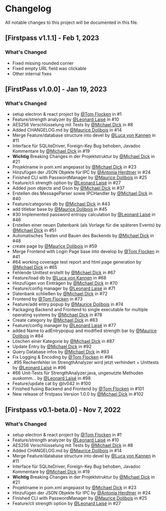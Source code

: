# Changelog
All notable changes to this project will be documented in this file.


## [Firstpass v1.1.1] - Feb 1, 2023
### What's Changed
- Fixed missing rounded corner
- Fixed empty URL field was clickable
- Other internal fixes

## [FirstPass v1.0.0] - Jan 19, 2023
### What's Changed
- setup electron & react project by [@Tom Flocken](https://github.com/nlfmt) in #1
- Feature/strength analyzer by [@Leonard Laisé](https://github.com/LeoLTM) in #10
- AES256 Verschlüsselung mit Tests by [@Michael Dick](https://github.com/mad201802) in #8
- Added CHANGELOG.md by [@Maurice Dolibois](https://github.com/mauricedolibois) in #14
- Merge Feature/database structure into devel by
  [@Luca von Kannen](https://github.com/lv042) in #11
- Interface für SQLiteDriver, Foreign-Key Bug behoben, Javadoc Kommentare by [@Michael Dick](https://github.com/mad201802) in #19
- **Wichtig** Breaking Changes in der Projektstruktur by [@Michael Dick](https://github.com/mad201802) in #21
- Projektname in pom.xml angepasst by [@Michael Dick](https://github.com/mad201802) in #23
- Hinzufügen der JSON Objekte für IPC by [@Antonia Herdtner](https://github.com/antooniia) in #24
- Finished CLI with PasswordManager by [@Maurice Dolibois](https://github.com/mauricedolibois) in #25
- Feature/cli strength option by [@Leonard Laisé](https://github.com/LeoLTM) in #27
- Added json objects and Gson by [@Michael Dick](https://github.com/mad201802) in #37
- Erstellen des MessageParser sowie IPCHandler by [@Michael Dick](https://github.com/mad201802) in #40
- Feature/categories db by [@Michael Dick](https://github.com/mad201802) in #43
- add titlebar base by [@Maurice Dolibois](https://github.com/mauricedolibois) in #45
- #30 Implemented password entropy calculation by [@Leonard Laisé](https://github.com/LeoLTM) in #46
- Erstellen einer neuen Datenbank (als Vorlage für die späteren Events) by [@Michael Dick](https://github.com/mad201802) in #51
- Automatisches Testen und Bauen des Backends by [@Michael Dick](https://github.com/mad201802) in #48
- create page by [@Maurice Dolibois](https://github.com/mauricedolibois) in #59
- Merge Frontend with Login Page base into develop by [@Tom Flocken](https://github.com/nlfmt) in #41
- #64 working coverage test report and html page generation by [@Michael Dick](https://github.com/mad201802) in #65
- Fehlende Unittest erstellt by [@Michael Dick](https://github.com/mad201802) in #67
- Feature/load db by [@Luca von Kannen](https://github.com/lv042) in #68
- Hinzufügen von Einträgen by [@Michael Dick](https://github.com/mad201802) in #70
- Feature/config manager by [@Leonard Laisé](https://github.com/LeoLTM) in #71
- Datenbank schließen by [@Michael Dick](https://github.com/mad201802) in #72
- Frontend by [@Tom Flocken](https://github.com/nlfmt) in #73
- Feature/add entry popup by [@Maurice Dolibois](https://github.com/mauricedolibois) in #74
- Packaging Backend and Frontend to single executable for multiple operating systems by [@Michael Dick](https://github.com/mad201802) in #78
- Create category by [@Michael Dick](https://github.com/mad201802) in #83
- Feature/config manager by [@Leonard Laisé](https://github.com/LeoLTM) in #77
- added Name to adEntrypopup and modified strength bar by [@Maurice Dolibois](https://github.com/mauricedolibois) in #84
- Löschen einer Kategorie by [@Michael Dick](https://github.com/mad201802) in #87
- Update Entry by [@Michael Dick](https://github.com/mad201802) in #92
- Query Database infos by [@Michael Dick](https://github.com/mad201802) in #93
- Fix Logging & Encoding by [@Tom Flocken](https://github.com/nlfmt) in #94
- .#95 Rechenfehler im StrengthAnalyzer wird jetzt verhindert + Unittests by [@Leonard Laisé](https://github.com/LeoLTM) in #96
- #66 Unit-Tests für StrengthAnalyzer.java, ungenutzte Methoden auskomm… by [@Leonard Laisé](https://github.com/LeoLTM) in #98
- Feature/update cat by @lv042 in #100
- Finished fusing Backend and Frontend by [@Tom Flocken](https://github.com/nlfmt) in #101
- New release of firstpass Version 1.0.0 by [@Michael Dick](https://github.com/mad201802) in #102

## [Firstpass v0.1-beta.0] - Nov 7, 2022
### What's Changed
- setup electron & react project by [@Tom Flocken](https://github.com/nlfmt) in #1
- Feature/strength analyzer by [@Leonard Laisé](https://github.com/LeoLTM) in #10
- AES256 Verschlüsselung mit Tests by [@Michael Dick](https://github.com/mad201802) in #8
- Added CHANGELOG.md by [@Maurice Dolibois](https://github.com/mauricedolibois) in #14
- Merge Feature/database structure into devel by
  [@Luca von Kannen](https://github.com/lv042) in #11
- Interface für SQLiteDriver, Foreign-Key Bug behoben, Javadoc Kommentare by [@Michael Dick](https://github.com/mad201802) in #19
- **Wichtig** Breaking Changes in der Projektstruktur by [@Michael Dick](https://github.com/mad201802) in #21
- Projektname in pom.xml angepasst by [@Michael Dick](https://github.com/mad201802) in #23
- Hinzufügen der JSON Objekte für IPC by [@Antonia Herdtner](https://github.com/antooniia) in #24
- Finished CLI with PasswordManager by [@Maurice Dolibois](https://github.com/mauricedolibois) in #25
- Feature/cli strength option by [@Leonard Laisé](https://github.com/LeoLTM) in #27